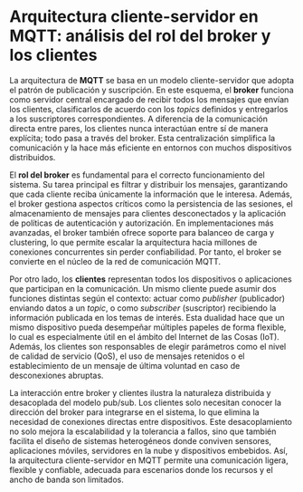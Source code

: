 # Arquitectura cliente-servidor en MQTT: análisis del rol del broker y los clientes

La arquitectura de **MQTT** se basa en un modelo cliente-servidor que adopta el patrón de publicación y suscripción. En este esquema, el **broker** funciona como servidor central encargado de recibir todos los mensajes que envían los clientes, clasificarlos de acuerdo con los *topics* definidos y entregarlos a los suscriptores correspondientes. A diferencia de la comunicación directa entre pares, los clientes nunca interactúan entre sí de manera explícita; todo pasa a través del broker. Esta centralización simplifica la comunicación y la hace más eficiente en entornos con muchos dispositivos distribuidos.

El **rol del broker** es fundamental para el correcto funcionamiento del sistema. Su tarea principal es filtrar y distribuir los mensajes, garantizando que cada cliente reciba únicamente la información que le interesa. Además, el broker gestiona aspectos críticos como la persistencia de las sesiones, el almacenamiento de mensajes para clientes desconectados y la aplicación de políticas de autenticación y autorización. En implementaciones más avanzadas, el broker también ofrece soporte para balanceo de carga y clustering, lo que permite escalar la arquitectura hacia millones de conexiones concurrentes sin perder confiabilidad. Por tanto, el broker se convierte en el núcleo de la red de comunicación MQTT.

Por otro lado, los **clientes** representan todos los dispositivos o aplicaciones que participan en la comunicación. Un mismo cliente puede asumir dos funciones distintas según el contexto: actuar como *publisher* (publicador) enviando datos a un *topic*, o como *subscriber* (suscriptor) recibiendo la información publicada en los temas de interés. Esta dualidad hace que un mismo dispositivo pueda desempeñar múltiples papeles de forma flexible, lo cual es especialmente útil en el ámbito del Internet de las Cosas (IoT). Además, los clientes son responsables de elegir parámetros como el nivel de calidad de servicio (QoS), el uso de mensajes retenidos o el establecimiento de un mensaje de última voluntad en caso de desconexiones abruptas.

La interacción entre broker y clientes ilustra la naturaleza distribuida y desacoplada del modelo pub/sub. Los clientes solo necesitan conocer la dirección del broker para integrarse en el sistema, lo que elimina la necesidad de conexiones directas entre dispositivos. Este desacoplamiento no solo mejora la escalabilidad y la tolerancia a fallos, sino que también facilita el diseño de sistemas heterogéneos donde conviven sensores, aplicaciones móviles, servidores en la nube y dispositivos embebidos. Así, la arquitectura cliente-servidor en MQTT permite una comunicación ligera, flexible y confiable, adecuada para escenarios donde los recursos y el ancho de banda son limitados.
